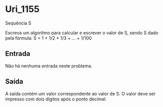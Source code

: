 # Uri_1155
Sequência S

Escreva um algoritmo para calcular e escrever o valor de S, sendo S dado pela fórmula:
S = 1 + 1/2 + 1/3 + … + 1/100

## Entrada

Não há nenhuma entrada neste problema.

## Saída

A saída contém um valor correspondente ao valor de S.
O valor deve ser impresso com dois dígitos após o ponto decimal.
